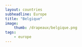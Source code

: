 ```yaml
---
layout: countries
subheadline: Europe
title: "Belgique"
image:
    thumb: /drapeaux/belgique.png
tags:
    - europe
---
```

